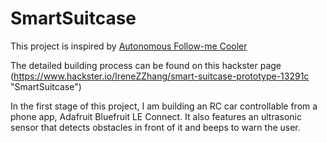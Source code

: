# SmartSuitcase
This project is inspired by [Autonomous Follow-me Cooler](https://www.hackster.io/hackerhouse/make-an-autonomous-follow-me-cooler-7ca8bc)

The detailed building process can be found on this hackster page (https://www.hackster.io/IreneZZhang/smart-suitcase-prototype-13291c "SmartSuitcase")

In the first stage of this project, I am building an RC car controllable from a phone app, Adafruit Bluefruit LE Connect. It also features an ultrasonic sensor that detects obstacles in front of it and beeps to warn the user. 



